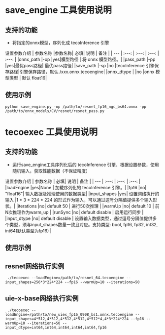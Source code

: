 # save_engine 工具使用说明
## 支持的功能
- 将指定的onnx模型，序列化成 tecoInference 引擎

设置参数介绍
| 参数名称 |参数名称| 必填|  说明 | 备注 |
| --- | :---: | :---: | :---: | :---: |
|onnx_path  |-op  |yes|模型路径 | 将 onnx 模型路径。|
|pass_path  |-pp  |yes|最优pass路径| 最优pass路径|
|save_path  |-sp  |no |tecoInference 引擎保存路径|引擎保存路径，默认./xxx.onnx.tecoengine|
|onnx_dtype |     |no |onnx 模型类型  | 默认 float16|
## 使用示例
```
python save_engine.py -op /path/to/resnet_fp16_ngc_bs64.onnx -pp /path/to/onnx_models/CV/resnet/resnet_pass.py
```

# tecoexec 工具使用说明
## 支持的功能
- 运行save_engine工具序列化后的 tecoInference 引擎，根据设置参数，使用随机输入，获取性能数据（不保证精度）

设置参数介绍
| 参数名称 | 必填|  说明 | 备注 |
| --- | :---: | :---: | :---: |
|loadEngine  |yes|None | 加载序列化的 tecoInference 引擎。|
|fp16  |no| "float16"| 输入数据及推理使用的数据类型|
|input_shapes  |yes| 设置网络执行的输入 |1 * 3 * 224 * 224 的形式作为输入，可以通过逗号分隔值提供多个输入形状。|
|iterations  |no| default 50  | 进行50次推理 |
|warmUp  |no| default 10 | 前N次推理作为warm_up |
|runSync  |no| default disable | 启用运行同步 |
|input_dtype  |no| default disable | 设置输入数据类型，通过逗号分隔值提供多个类型，须与input_shapes数量一致且对应。支持类型: bool, fp16, fp32, int32, int64(默认类型为fp16) |

## 使用示例
## resnet网络执行实例
```
 ./tecoexec --loadEngine=/path/to/resnet_64.tecoengine --input_shapes=256*3*224*224 --fp16 --warmUp=10 --iterations=50
```
## uie-x-base网络执行实例
```
 ./tecoexec --loadEngine=/path/to/new_uiex_fp16_0908_bs1.onnx.tecoengine --input_shapes=4*512,4*512,4*512,4*512,4*512*4,4*3*224*224 --fp16 --warmUp=10 --iterations=50 --input_dtype=int64,int64,int64,int64,int64,fp16
```
